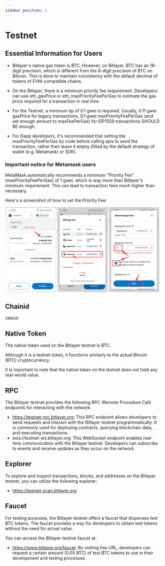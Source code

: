 ```yaml
---
sidebar_position: 2
---
```


# Testnet

## Essential Information for Users
- Bitlayer's native gas token is BTC. However, on Bitlayer, BTC has an 18-digit precision, which is different from the 8-digit precision of BTC on Bitcoin. This is done to maintain consistency with the default decimal of tokens of EVM-compatible chains.

- On the Bitlayer, there is a minimum priority fee requirement. Developers can use eth_gasPrice or eth_maxPriorityFeePerGas to estimate the gas price required for a transaction in real time.

- For the Testnet, a minimum tip of 0.1 gwei is required. Usually, 0.11 gwei gasPrice for legacy transactions, 0.1 gwei maxPriorityFeePerGas (and set enough amount to maxFeePerGas) for EIP1559 transactions SHOULD BE enough.

- For Dapp developers, it's recommended that setting the maxPriorityFeePerGas by code before calling apis to send the transaction, rather then leave it empty (filled by the default strategy of wallet (e.g. Metamask) or SDK).

### Important notice for Metamask users

MetaMask automatically recommends a minimum "Priority Fee" (maxPriorityFeePerGas) of 1 gwei, which is way more than Bitlayer's minimum requirement. This can lead to transaction fees much higher than necessary.

Here's a screenshot of how to set the Priority Fee:

![alt text](<Metamask.png>)

## Chainid

```
200810 
```

## Native Token
The native token used on the Bitlayer testnet is BTC. 

Although it is a testnet token, it functions similarly to the actual Bitcoin (BTC) cryptocurrency.

It is important to note that the native token on the testnet does not hold any real-world value.

## RPC
The Bitlayer testnet provides the following RPC (Remote Procedure Call) endpoints for interacting with the network:

 - https://testnet-rpc.bitlayer.org: This RPC endpoint allows developers to send requests and interact with the Bitlayer testnet programmatically. It is commonly used for deploying contracts, querying blockchain data, and executing transactions.
 - wss://testnet-ws.bitlayer.org: This WebSocket endpoint enables real-time communication with the Bitlayer testnet. Developers can subscribe to events and receive updates as they occur on the network.

## Explorer
To explore and inspect transactions, blocks, and addresses on the Bitlayer testnet, you can utilize the following explorer:
- https://testnet-scan.bitlayer.org

## Faucet
For testing purposes, the Bitlayer testnet offers a faucet that dispenses test BTC tokens. The faucet provides a way for developers to obtain test tokens without the need for actual value. 

You can access the Bitlayer testnet faucet at:
- https://www.bitlayer.org/faucet: By visiting this URL, developers can request a certain amount (0.05 BTC) of test BTC tokens to use in their development and testing processes.

